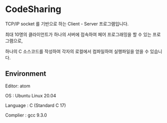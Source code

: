 # CodeSharing
TCP/IP socket 를 기반으로 하는 Client - Server 프로그램입니다.

최대 10명의 클라이언트가 하나의 서버에 접속하여 페어 프로그래밍을 할 수 있는 프로그램으로,

하나의 C 소스코드를 작성하여 각자의 로컬에서 컴파일하여 실행파일을 얻을 수 있습니다.

## Environment
Editor: atom
 
OS : Ubuntu Linux 20.04
 
Language : C (Standard C 17)
 
Complier : gcc 9.3.0
